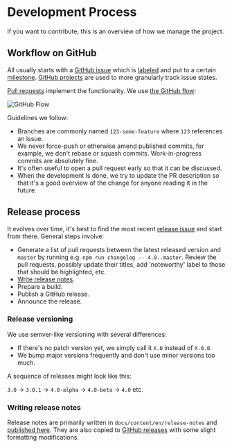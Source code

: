 # Development Process

If you want to contribute, this is an overview of how we manage the project.

## Workflow on GitHub

All usually starts with a [GitHub issue](https://github.com/versionpress/versionpress/issues) which is [labeled](https://github.com/versionpress/versionpress/labels) and put to a certain [milestone](https://github.com/versionpress/versionpress/milestones). [GitHub projects](https://github.com/versionpress/versionpress/projects) are used to more granularly track issue states.

[Pull requests](https://github.com/versionpress/versionpress/pulls) implement the functionality. We use [the GitHub flow](https://guides.github.com/introduction/flow/):

![GitHub Flow](https://guides.github.com/activities/hello-world/branching.png)

Guidelines we follow:

- Branches are commonly named `123-some-feature` where `123` references an issue.
- We never force-push or otherwise amend published commits, for example, we don't rebase or squash commits. Work-in-progress commits are absolutely fine.
- It's often useful to open a pull request early so that it can be discussed.
- When the development is done, we try to update the PR description so that it's a good overview of the change for anyone reading it in the future.

## Release process

It evolves over time, it's best to find the most recent [release issue](https://github.com/versionpress/versionpress/labels/release) and start from there. General steps involve:

- Generate a list of pull requests between the latest released version and `master` by running e.g. `npm run changelog -- 4.0..master`. Review the pull requests, possibly update their titles, add 'noteworthy' label to those that should be highlighted, etc.
- [Write release notes](#release-notes).
- Prepare a build.
- Publish a GitHub release.
- Announce the release.

### Release versioning

We use semver-like versioning with several differences:

- If there's no patch version yet, we simply call it `X.0` instead of `X.0.0`.
- We bump major versions frequently and don't use minor versions too much.

A sequence of releases might look like this:

`3.0` → `3.0.1` → `4.0-alpha` → `4.0-beta` → `4.0` etc.

### Writing release notes

Release notes are primarily written in `docs/content/en/release-notes` and [published here](http://docs.versionpress.net/en/release-notes/). They are also copied to [GitHub releases](https://github.com/versionpress/versionpress/releases) with some slight formatting modifications.
